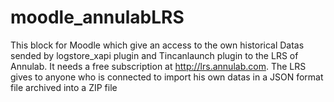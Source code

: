 # moodle_annulabLRS
This block for Moodle which give an access to the own historical Datas sended by logstore_xapi plugin and Tincanlaunch plugin to the LRS of Annulab. It needs a free subscription at http://lrs.annulab.com. The LRS gives to anyone who is connected to import his own datas in a JSON format file archived into a ZIP file

